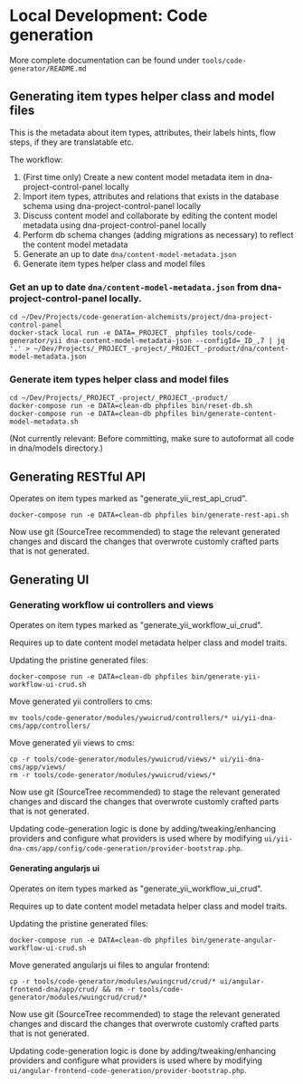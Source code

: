 Local Development: Code generation
====================================

More complete documentation can be found under `tools/code-generator/README.md`

## Generating item types helper class and model files

This is the metadata about item types, attributes, their labels hints, flow steps, if they are translatable etc.

The workflow:

1. (First time only) Create a new content model metadata item in dna-project-control-panel locally
2. Import item types, attributes and relations that exists in the database schema using dna-project-control-panel locally
3. Discuss content model and collaborate by editing the content model metadata using dna-project-control-panel locally
4. Perform db schema changes (adding migrations as necessary) to reflect the content model metadata
5. Generate an up to date `dna/content-model-metadata.json`
6. Generate item types helper class and model files

### Get an up to date `dna/content-model-metadata.json` from dna-project-control-panel locally.
 
    cd ~/Dev/Projects/code-generation-alchemists/project/dna-project-control-panel
    docker-stack local run -e DATA=_PROJECT_ phpfiles tools/code-generator/yii dna-content-model-metadata-json --configId=_ID_,7 | jq '.' > ~/Dev/Projects/_PROJECT_-project/_PROJECT_-product/dna/content-model-metadata.json

### Generate item types helper class and model files

    cd ~/Dev/Projects/_PROJECT_-project/_PROJECT_-product/
    docker-compose run -e DATA=clean-db phpfiles bin/reset-db.sh
    docker-compose run -e DATA=clean-db phpfiles bin/generate-content-model-metadata.sh

(Not currently relevant: Before committing, make sure to autoformat all code in dna/models directory.)

## Generating RESTful API

Operates on item types marked as "generate_yii_rest_api_crud".

    docker-compose run -e DATA=clean-db phpfiles bin/generate-rest-api.sh

Now use git (SourceTree recommended) to stage the relevant generated changes and discard the changes that overwrote customly crafted parts that is not generated.

## Generating UI

### Generating workflow ui controllers and views

Operates on item types marked as "generate_yii_workflow_ui_crud".

Requires up to date content model metadata helper class and model traits.

Updating the pristine generated files:

    docker-compose run -e DATA=clean-db phpfiles bin/generate-yii-workflow-ui-crud.sh

Move generated yii controllers to cms:

    mv tools/code-generator/modules/ywuicrud/controllers/* ui/yii-dna-cms/app/controllers/

Move generated yii views to cms:

    cp -r tools/code-generator/modules/ywuicrud/views/* ui/yii-dna-cms/app/views/
    rm -r tools/code-generator/modules/ywuicrud/views/*

Now use git (SourceTree recommended) to stage the relevant generated changes and discard the changes that overwrote customly crafted parts that is not generated.

Updating code-generation logic is done by adding/tweaking/enhancing providers and configure what providers is used where by modifying `ui/yii-dna-cms/app/config/code-generation/provider-bootstrap.php`.

#### Generating angularjs ui

Operates on item types marked as "generate_yii_workflow_ui_crud".

Requires up to date content model metadata helper class and model traits.

Updating the pristine generated files:

    docker-compose run -e DATA=clean-db phpfiles bin/generate-angular-workflow-ui-crud.sh

Move generated angularjs ui files to angular frontend:

    cp -r tools/code-generator/modules/wuingcrud/crud/* ui/angular-frontend-dna/app/crud/ && rm -r tools/code-generator/modules/wuingcrud/crud/*
    
Now use git (SourceTree recommended) to stage the relevant generated changes and discard the changes that overwrote customly crafted parts that is not generated.

Updating code-generation logic is done by adding/tweaking/enhancing providers and configure what providers is used where by modifying `ui/angular-frontend-code-generation/provider-bootstrap.php`.
